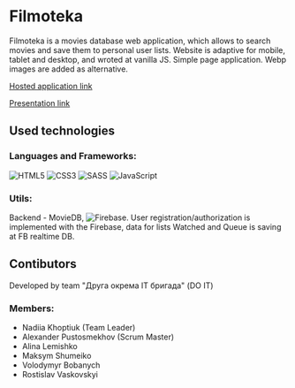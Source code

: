 # Filmoteka

Filmoteka is a movies database web application, which allows to search movies and save them to personal user lists. 
Website is adaptive for mobile, tablet and desktop, and wroted at vanilla JS.
Simple page application.
Webp images are added as alternative.

[Hosted application link](https://nadiakhoptiuk.github.io/filmoteka_project/)

[Presentation link](https://www.youtube.com/watch?t=938&v=m1Vv00u-r5c&feature=youtu.be)

## Used technologies

### Languages and Frameworks:
![HTML5](https://img.shields.io/badge/html5-%23E34F26.svg?style=for-the-badge&logo=html5&logoColor=white)
![CSS3](https://img.shields.io/badge/css3-%231572B6.svg?style=for-the-badge&logo=css3&logoColor=white)
![SASS](https://img.shields.io/badge/SASS-hotpink.svg?style=for-the-badge&logo=SASS&logoColor=white)
![JavaScript](https://img.shields.io/badge/javascript-%23323330.svg?style=for-the-badge&logo=javascript&logoColor=%23F7DF1E)

### Utils:
Backend - MovieDB, ![Firebase](https://img.shields.io/badge/Firebase-039BE5?style=for-the-badge&logo=Firebase&logoColor=white).
User registration/authorization is implemented with the Firebase, data for lists Watched and Queue is saving at FB realtime DB.

## Contibutors

Developed by team "Друга окрема ІТ бригада" (DO IT)

### Members:
- Nadiia Khoptiuk (Team Leader)
- Alexander Pustosmekhov (Scrum Master)
- Alina Lemishko
- Maksym Shumeiko
- Volodymyr Bobanych
- Rostislav Vaskovskyi
